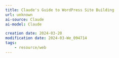 ```yaml
---
title: Claude's Guide to WordPress Site Building
url: unknown
ai-source: Claude
ai-model: Claude

creation date: 2024-03-20
modification date: 2024-03-We_094714
tags:
	- resource/web
---
```

